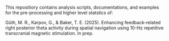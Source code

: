 This repositiory contains analysis scripts, documentations, and examples for the pre-processing and higher level statstics of:

Güth, M. R., Karpov, G., & Baker, T. E. (2025). Enhancing feedback-related right posterior theta activity during spatial navigation using 10-Hz repetitive transcranial magnetic stimulation. In prep.
